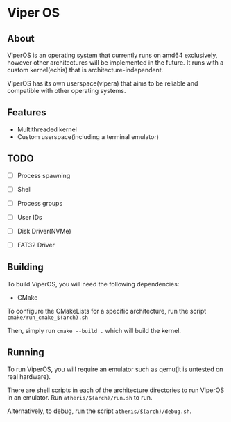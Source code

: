 # Viper OS

## About
ViperOS is an operating system that currently runs on amd64 exclusively, however other architectures will be implemented in the future.
It runs with a custom kernel(echis) that is architecture-independent.

ViperOS has its own userspace(vipera) that aims to be reliable and compatible with other operating systems.


## Features
- Multithreaded kernel
- Custom userspace(including a terminal emulator)


## TODO
- [ ] Process spawning
- [ ] Shell
- [ ] Process groups
- [ ] User IDs
- [ ] Disk Driver(NVMe)
- [ ] FAT32 Driver


## Building

To build ViperOS, you will need the following dependencies:

- CMake

To configure the CMakeLists for a specific architecture, run the script `cmake/run_cmake_$(arch).sh`

Then, simply run `cmake --build .` which will build the kernel.


## Running

To run ViperOS, you will require an emulator such as qemu(it is untested on real hardware).

There are shell scripts in each of the architecture directories to run ViperOS in an emulator. Run `atheris/$(arch)/run.sh` to run.

Alternatively, to debug, run the script `atheris/$(arch)/debug.sh`.
